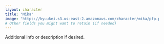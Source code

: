 ```yaml
---
layout: character
title: "Mika"
image: "https://kyuukei.s3.us-east-2.amazonaws.com/character/mika/pfp.png"
# Other fields you might want to retain (if needed)
---
```

Additional info or description if desired.
